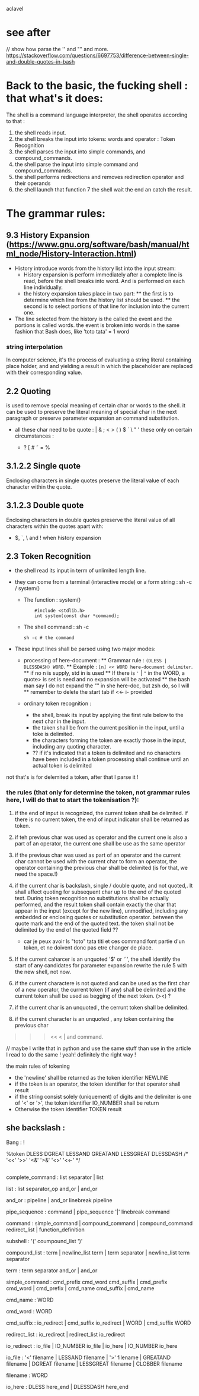 aclavel

# see after 
// show how parse the '' and "" and more. 
https://stackoverflow.com/questions/6697753/difference-between-single-and-double-quotes-in-bash


# Back to the basic, the fucking shell : that what's it does:
The shell is a command language interpreter, the shell operates according to that :
1. the shell reads input.
2. the shell breaks the input into tokens: words and operator : Token Recognition
3. the shell parses the input into simple commands, and compound_commands.
4. the shell parse the input into simple command and compound_commands.
5. the shell performs redirections and removes redirection operator and their operands
6. the shell launch that function
7 the shell wait the end an catch the result.




# The grammar rules: 

## 9.3 History Expansion (https://www.gnu.org/software/bash/manual/html_node/History-Interaction.html)
- History introduce words from the history list into the input stream:
    * History expansion is perform immediately after a complete line is read, before
      the shell breaks into word. And is performed on each line individually.
    * the history expansion takes place in two part: 
        ** the first is to determine which line from the history list should be used.
        ** the second is to select portions of that line for inclusion into the current one.
- The line selected from the history is the called the event and the portions is called words.
  the event is broken into words in the same fashion that Bash does, like 'toto tata' = 1 word

### string interpolation
In computer science, it's the process of evaluating a string literal containing 
place holder, and and yielding a result in which the placeholder are replaced 
with their corresponding value.

## 2.2 Quoting
is used to remove special meaning of certain char or words to the shell.
it can be used to preserve the literal meaning of special char in the next paragraph
or preserve parameter expansion an command substitution.
- all these char need to be quote : 
  |  &  ;  <  >  (  )  $  `  \  "  '  <space>  <tab>  <newline>
these only on certain circumstances :
  *   ?   [   #   ˜   =   %




## 3.1.2.2 Single quote
Enclosing characters in single quotes preserve the literal value of each
character within the quote.

## 3.1.2.3 Double quote
Enclosing characters in double quotes preserve the literal value of all characters
within the quotes apart with:
* $, `, \ and ! when history expansion


## 2.3 Token Recognition

- the shell read its input in term of unlimited length line.
- they can come from a terminal (interactive mode) or a form string : sh -c / system()
  * The function : system()
    ```C99
        #include <stdlib.h>
        int system(const char *command);
    ```
  * The shell command : sh -c 
    ```shell script
    sh -c # the command 
    ```
- These input lines shall be parsed using two major modes:
    
    * processing of here-document :
        ** Grammar rule : ` (DLESS | DLESSDASH) WORD `.
        ** Example :
            `[n] << WORD
                here-document
            delimiter`.
        ** if no n is supply, std in is used
        **  If there is ` ' ` | ` " ` in the WORD, a quote> is set is need
            and no expansion will be activated
        **  the bash man say I do not expand the "" in she here-doc, but zsh do, so I will
        ** remember to delete the start tab if <<- i- provided
    
    * ordinary token recognition :
        - the shell, break its input by applying the first rule below to the next char in the input.
        - the taken shall be from the current position in the input, until a toke is delimited.
        - the characters forming the token are exactly those in the input, including any quoting character.
        - ?? if it's indicated that a token is delimited and no characters have been included in a token
             processing shall continue until an actual token is delimited

not that's is for delemited a token, after that I parse it ! 
### the rules (that only for determine the token, not grammar rules here, I will do that to start the tokenisation ?):
1. if the end of input is recognized, the current token shall be delimited.
   if there is no current token, the end of input indicator shall be returned as token.
2. if teh previous char was used as operator and the current one is also a part of an operator,
   the current one shall be use as the same operator
3. if the previous char was used as part of an operator and the current char cannot be used with the current
   char to form an operator, the operator containing the previous char shall be delimited (is for that, we need the space.!) 
4.  if the current char is backslash, single / double quote, and not quoted,. It shall affect quoting for subsequent char up to 
    the end of the quoted text. During token recognition no substitutions shall be actually performed, and the result token
    shall contain exactly the char that appear in the input (except for the new line), unmodified, including any embedded or 
    enclosing quotes or substitution operator. between the quote mark and the end of the quoted text.
    the token shall not be delimited by the end of the quoted field ??
    - car je peux avoir ls "toto" tata titi et ces command font partie d'un token, et ne doivent donc pas etre changer de place.  
5. If the current caharcer is an unquoted '$' or  '`', the shell identify the start of any candidates for parameter expansion
   rewrite the rule 5 with the new shell, not now.
   
6.  if the current charactere is not quoted and can be used as the first char of a new
    operator, the current token (if any) shall be delimited and the current token shall be used as begging of the next token. (><) ?
7. if the current char is an unquoted <newline>, the cerrunt token shall be delimited.
8. if the current character is an unquoted <blank>, any token containing the previous char
 



>> > << < | and command. 

// maybe I write that in python and use the same stuff than use in the article 
I read to do the same ! 
yeah! definitely the right way ! 

the main rules of tokening
- the 'newline' shall be returned as the token identifier NEWLINE
- if the token is an operator, the token identifier for that operator shall result
- if the string consist solely (uniquement) of digits and the delimiter is one of '<' or '>', 
  the token identifier IO_NUMBER shall be return 
- Otherwise the token identifier TOKEN result

 


she backslash :
-  

Bang : !

%token  DLESS  DGREAT  LESSAND  GREATAND  LESSGREAT  DLESSDASH
/*      '<<'   '>>'    '<&'     '>&'      '<>'       '<<-'   */

## 
complete_command    : list separator
                    | list

list                : list separator_op and_or
                    | and_or
                    
and_or              :                   pipeline
                    | and_or linebreak  pipeline

pipe_sequence       : command
                    | pipe_sequence '|' linebreak command

command             : simple_command
                    | compound_command
                    | compound_command      redirect_list
                    | function_definition

subshell            : '(' coumpound_list ')'

compound_list       :               term
                    | newline_list  term
                    |               term     separator
                    | newline_list  term     separator

term                : term separator and_or
                    | and_or

simple_command      : cmd_prefix cmd_word   cmd_suffix
                    | cmd_prefix cmd_word
                    | cmd_prefix
                    | cmd_name              cmd_suffix
                    | cmd_name

cmd_name            : WORD

cmd_word            : WORD

cmd_suffix          :               io_redirect
                    | cmd_suffix    io_redirect
                    |               WORD
                    | cmd_suffix    WORD

redirect_list       :               io_redirect
                    | redirect_list io_redirect

io_redirect         :           io_file
                    | IO_NUMBER io_file
                    |           io_here
                    | IO_NUMBER io_here

io_file             : '<'       filename
                    | LESSAND   filename
                    | '>'       filename
                    | GREATAND  filename
                    | DGREAT    filename
                    | LESSGREAT filename
                    | CLOBBER   filename
                    
filename            : WORD

io_here             : DLESS     here_end
                    | DLESSDASH here_end